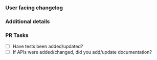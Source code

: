 <!-- Thanks for contributing! -->

### User facing changelog

<!--
Explain the change(s) for every user to read in our changelog.
-->

### Additional details

<!--
Examples:
- Why was this change necessary?
- What is affected by this change?
- Any implementation details to explain?
-->

### PR Tasks

<!--
These tasks must be completed before a PR is merged.
Delete tasks if they are not applicable.
-->

- [ ] Have tests been added/updated?
- [ ] If APIs were added/changed, did you add/update documentation?
